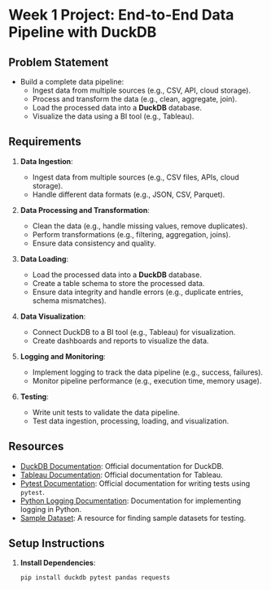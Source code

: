 # Week 1 Project: End-to-End Data Pipeline with DuckDB

## Problem Statement
- Build a complete data pipeline:
  - Ingest data from multiple sources (e.g., CSV, API, cloud storage).
  - Process and transform the data (e.g., clean, aggregate, join).
  - Load the processed data into a **DuckDB** database.
  - Visualize the data using a BI tool (e.g., Tableau).

## Requirements
1. **Data Ingestion**:
   - Ingest data from multiple sources (e.g., CSV files, APIs, cloud storage).
   - Handle different data formats (e.g., JSON, CSV, Parquet).

2. **Data Processing and Transformation**:
   - Clean the data (e.g., handle missing values, remove duplicates).
   - Perform transformations (e.g., filtering, aggregation, joins).
   - Ensure data consistency and quality.

3. **Data Loading**:
   - Load the processed data into a **DuckDB** database.
   - Create a table schema to store the processed data.
   - Ensure data integrity and handle errors (e.g., duplicate entries, schema mismatches).

4. **Data Visualization**:
   - Connect DuckDB to a BI tool (e.g., Tableau) for visualization.
   - Create dashboards and reports to visualize the data.

5. **Logging and Monitoring**:
   - Implement logging to track the data pipeline (e.g., success, failures).
   - Monitor pipeline performance (e.g., execution time, memory usage).

6. **Testing**:
   - Write unit tests to validate the data pipeline.
   - Test data ingestion, processing, loading, and visualization.

## Resources
- [DuckDB Documentation](https://duckdb.org/docs/): Official documentation for DuckDB.
- [Tableau Documentation](https://help.tableau.com/current/pro/desktop/en-us/default.htm): Official documentation for Tableau.
- [Pytest Documentation](https://docs.pytest.org/en/stable/): Official documentation for writing tests using `pytest`.
- [Python Logging Documentation](https://docs.python.org/3/library/logging.html): Documentation for implementing logging in Python.
- [Sample Dataset](https://www.kaggle.com/datasets): A resource for finding sample datasets for testing.

## Setup Instructions
1. **Install Dependencies**:
   ```bash
   pip install duckdb pytest pandas requests
   ```